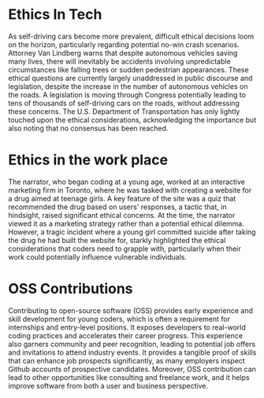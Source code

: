 # Ethics In Tech

As self-driving cars become more prevalent, difficult ethical decisions loom on the horizon, particularly regarding potential no-win crash scenarios. Attorney Van Lindberg warns that despite autonomous vehicles saving many lives, there will inevitably be accidents involving unpredictable circumstances like falling trees or sudden pedestrian appearances. These ethical questions are currently largely unaddressed in public discourse and legislation, despite the increase in the number of autonomous vehicles on the roads. A legislation is moving through Congress potentially leading to tens of thousands of self-driving cars on the roads, without addressing these concerns. The U.S. Department of Transportation has only lightly touched upon the ethical considerations, acknowledging the importance but also noting that no consensus has been reached.

# Ethics in the work place

The narrator, who began coding at a young age, worked at an interactive marketing firm in Toronto, where he was tasked with creating a website for a drug aimed at teenage girls. A key feature of the site was a quiz that recommended the drug based on users' responses, a tactic that, in hindsight, raised significant ethical concerns. At the time, the narrator viewed it as a marketing strategy rather than a potential ethical dilemma. However, a tragic incident where a young girl committed suicide after taking the drug he had built the website for, starkly highlighted the ethical considerations that coders need to grapple with, particularly when their work could potentially influence vulnerable individuals.

# OSS Contributions

Contributing to open-source software (OSS) provides early experience and skill development for young coders, which is often a requirement for internships and entry-level positions. It exposes developers to real-world coding practices and accelerates their career progress. This experience also garners community and peer recognition, leading to potential job offers and invitations to attend industry events. It provides a tangible proof of skills that can enhance job prospects significantly, as many employers inspect Github accounts of prospective candidates. Moreover, OSS contribution can lead to other opportunities like consulting and freelance work, and it helps improve software from both a user and business perspective.
